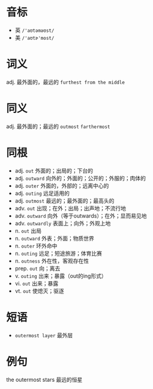 # 音标

- 英 `/'aʊtəməʊst/`
- 美 `/'aʊtɚ'most/`

# 词义

adj. 最外面的，最远的
`furthest from the middle`

# 同义

adj. 最外面的；最远的
`outmost` `farthermost`

# 同根

- adj. `out` 外面的；出局的；下台的
- adj. `outward` 向外的；外面的；公开的；外服的；肉体的
- adj. `outer` 外面的，外部的；远离中心的
- adj. `outing` 远足适用的
- adj. `outmost` 最远的；最外面的；最高头的
- adv. `out` 出现；在外；出局；出声地；不流行地
- adv. `outward` 向外（等于outwards）；在外；显而易见地
- adv. `outwardly` 表面上；向外；外观上地
- n. `out` 出局
- n. `outward` 外表；外面；物质世界
- n. `outer` 环外命中
- n. `outing` 远足；短途旅游；体育比赛
- n. `outness` 外在性，客观存在性
- prep. `out` 向；离去
- v. `outing` 出来；暴露（out的ing形式）
- vi. `out` 出来；暴露
- vt. `out` 使熄灭；驱逐

# 短语

- `outermost layer` 最外层

# 例句

the outermost stars
最远的恒星


